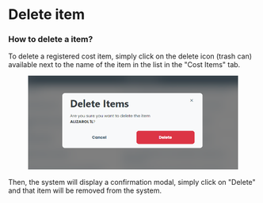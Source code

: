 # Delete item

### How to delete a item?

To delete a registered cost item, simply click on the delete icon (trash can) available next to the name of the item in the list in the "Cost Items" tab.



<figure><img src="../../../../.gitbook/assets/del item.png" alt=""><figcaption></figcaption></figure>

Then, the system will display a confirmation modal, simply click on "Delete" and that item will be removed from the system.
